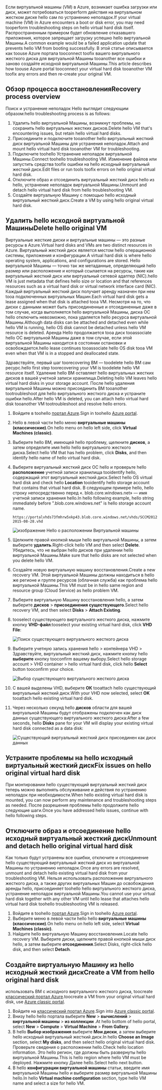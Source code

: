 <span data-ttu-id="a4794-101">Если виртуальной машины (VM) в Azure, возникает ошибка загрузки или диск, может потребоваться tooperform действия на виртуальном жестком диске hello сам по устранению неполадок.</span><span class="sxs-lookup"><span data-stu-id="a4794-101">If your virtual machine (VM) in Azure encounters a boot or disk error, you may need tooperform troubleshooting steps on hello virtual hard disk itself.</span></span> <span data-ttu-id="a4794-102">Распространенным примером будет обновление отказавшего приложения, которое запрещает загрузку успешно hello виртуальной Машины.</span><span class="sxs-lookup"><span data-stu-id="a4794-102">A common example would be a failed application update that prevents hello VM from booting successfully.</span></span> <span data-ttu-id="a4794-103">В этой статье описывается как toouse Azure портала tooconnect toofix вашего виртуального жесткого диска для виртуальной Машины tooanother все ошибки и заново создайте исходной виртуальной Машины.</span><span class="sxs-lookup"><span data-stu-id="a4794-103">This article describes how toouse Azure portal tooconnect your virtual hard disk tooanother VM toofix any errors and then re-create your original VM.</span></span>

## <a name="recovery-process-overview"></a><span data-ttu-id="a4794-104">Обзор процесса восстановления</span><span class="sxs-lookup"><span data-stu-id="a4794-104">Recovery process overview</span></span>
<span data-ttu-id="a4794-105">Поиск и устранение неполадок Hello выглядит следующим образом:</span><span class="sxs-lookup"><span data-stu-id="a4794-105">hello troubleshooting process is as follows:</span></span>

1. <span data-ttu-id="a4794-106">Удалить hello виртуальной Машины, возникнут проблемы, но сохранить hello виртуальных жестких дисков.</span><span class="sxs-lookup"><span data-stu-id="a4794-106">Delete hello VM that's encountering issues, but retain hello virtual hard disks.</span></span>
2. <span data-ttu-id="a4794-107">Присоедините и подключите tooanother hello виртуальный жесткий диск виртуальной Машины для устранения неполадок.</span><span class="sxs-lookup"><span data-stu-id="a4794-107">Attach and mount hello virtual hard disk tooanother VM for troubleshooting.</span></span>
3. <span data-ttu-id="a4794-108">Подключите toohello Устранение неполадок виртуальной Машины.</span><span class="sxs-lookup"><span data-stu-id="a4794-108">Connect toohello troubleshooting VM.</span></span> <span data-ttu-id="a4794-109">Изменение файлов или запустить средства toofix ошибки на hello исходный виртуальный жесткий диск.</span><span class="sxs-lookup"><span data-stu-id="a4794-109">Edit files or run tools toofix errors on hello original virtual hard disk.</span></span>
4. <span data-ttu-id="a4794-110">Отключите образ и отсоединить виртуальный жесткий диск hello из hello, устранение неполадок виртуальной Машины.</span><span class="sxs-lookup"><span data-stu-id="a4794-110">Unmount and detach hello virtual hard disk from hello troubleshooting VM.</span></span>
5. <span data-ttu-id="a4794-111">Создайте виртуальную Машину с помощью hello исходный виртуальный жесткий диск.</span><span class="sxs-lookup"><span data-stu-id="a4794-111">Create a VM by using hello original virtual hard disk.</span></span>

## <a name="delete-hello-original-vm"></a><span data-ttu-id="a4794-112">Удалить hello исходной виртуальной Машины</span><span class="sxs-lookup"><span data-stu-id="a4794-112">Delete hello original VM</span></span>
<span data-ttu-id="a4794-113">Виртуальные жесткие диски и виртуальные машины — это разные ресурсы в Azure.</span><span class="sxs-lookup"><span data-stu-id="a4794-113">Virtual hard disks and VMs are two distinct resources in Azure.</span></span> <span data-ttu-id="a4794-114">Виртуальный жесткий диск является местом hello операционной системы, приложения и конфигурации.</span><span class="sxs-lookup"><span data-stu-id="a4794-114">A virtual hard disk is where hello operating system, applications, and configurations are stored.</span></span> <span data-ttu-id="a4794-115">Hello виртуальной Машины — точно так же метаданные, определяющий hello размер или расположение и который ссылается на ресурсы, такие как виртуальный жесткий диск или виртуальный сетевой адаптер (NIC).</span><span class="sxs-lookup"><span data-stu-id="a4794-115">hello VM is just metadata that defines hello size or location and that references resources such as a virtual hard disk or virtual network interface card (NIC).</span></span> <span data-ttu-id="a4794-116">Каждый виртуальный жесткий диск получает аренду назначен при нем tooa подключенных виртуальных Машин.</span><span class="sxs-lookup"><span data-stu-id="a4794-116">Each virtual hard disk gets a lease assigned when that disk is attached tooa VM.</span></span> <span data-ttu-id="a4794-117">Несмотря на то, что диски с данными может быть присоединенные и отсоединенные даже в том случае, когда выполняется hello виртуальной Машины, диска ОС hello отключить невозможно, пока удаляется hello ресурса виртуальной Машины.</span><span class="sxs-lookup"><span data-stu-id="a4794-117">Although data disks can be attached and detached even while hello VM is running, hello OS disk cannot be detached unless hello VM resource is deleted.</span></span> <span data-ttu-id="a4794-118">Аренда Hello продолжается tooa диск tooassociate hello ОС виртуальной Машины даже в том случае, если этой виртуальной Машины находится в состоянии остановки и освобождается.</span><span class="sxs-lookup"><span data-stu-id="a4794-118">hello lease continues tooassociate hello OS disk tooa VM even when that VM is in a stopped and deallocated state.</span></span>

<span data-ttu-id="a4794-119">Здравствуйте, первый шаг toorecovering ВМ — toodelete hello ВМ сам ресурс.</span><span class="sxs-lookup"><span data-stu-id="a4794-119">hello first step toorecovering your VM is toodelete hello VM resource itself.</span></span> <span data-ttu-id="a4794-120">Удаление hello ВМ оставляет hello виртуальных жестких дисков в вашей учетной записи хранилища.</span><span class="sxs-lookup"><span data-stu-id="a4794-120">Deleting hello VM leaves hello virtual hard disks in your storage account.</span></span> <span data-ttu-id="a4794-121">После hello удаления виртуальной Машины можно присоединить ВМ tooanother tootroubleshoot для hello виртуального жесткого диска и устраните ошибки hello.</span><span class="sxs-lookup"><span data-stu-id="a4794-121">After hello VM is deleted, you can attach hello virtual hard disk tooanother VM tootroubleshoot and resolve hello errors.</span></span> 

1. <span data-ttu-id="a4794-122">Войдите в toohello [портал Azure](https://portal.azure.com).</span><span class="sxs-lookup"><span data-stu-id="a4794-122">Sign in toohello [Azure portal](https://portal.azure.com).</span></span> 
2. <span data-ttu-id="a4794-123">Hello в левой части hello меню **виртуальные машины (классические)**.</span><span class="sxs-lookup"><span data-stu-id="a4794-123">On hello menu on hello left side, click **Virtual Machines (classic)**.</span></span>
3. <span data-ttu-id="a4794-124">Выберите hello ВМ, имеющей hello проблему, щелкните **дисков**, а затем определите имя hello hello виртуального жесткого диска.</span><span class="sxs-lookup"><span data-stu-id="a4794-124">Select hello VM that has hello problem, click **Disks**, and then identify hello name of hello virtual hard disk.</span></span> 
4. <span data-ttu-id="a4794-125">Выберите виртуальный жесткий диск ОС hello и проверьте hello **расположение** учетной записи хранилища tooidentify hello, содержащий этот виртуальный жесткий диск.</span><span class="sxs-lookup"><span data-stu-id="a4794-125">Select hello OS virtual hard disk and check hello **Location** tooidentify hello storage account that contains that virtual hard disk.</span></span> <span data-ttu-id="a4794-126">В следующем примере hello, hello строку непосредственно перед «. blob.core.windows.net» — имя учетной записи хранения hello.</span><span class="sxs-lookup"><span data-stu-id="a4794-126">In hello following example, hello string immediately before ".blob.core.windows.net" is hello storage account name.</span></span>

    ```
    https://portalvhds73fmhrw5xkp43.blob.core.windows.net/vhds/SCCM2012-2015-08-28.vhd
    ```

    ![изображение Hello о расположении Виртуальной машины](./media/virtual-machines-classic-recovery-disks-portal/vm-location.png)

5. <span data-ttu-id="a4794-128">Щелкните правой кнопкой мыши hello виртуальной Машины, а затем выберите **удалить**.</span><span class="sxs-lookup"><span data-stu-id="a4794-128">Right-click hello VM and then select **Delete**.</span></span> <span data-ttu-id="a4794-129">Убедитесь, что не выбран hello дисков при удалении hello виртуальной Машины.</span><span class="sxs-lookup"><span data-stu-id="a4794-129">Make sure that hello disks are not selected when you delete hello VM.</span></span>
6. <span data-ttu-id="a4794-130">Создайте новую виртуальную машину восстановления.</span><span class="sxs-lookup"><span data-stu-id="a4794-130">Create a new recovery VM.</span></span> <span data-ttu-id="a4794-131">Этой виртуальной Машины должны находиться в hello же регионе и группе ресурсов (облачная служба) как проблема hello виртуальной Машины.</span><span class="sxs-lookup"><span data-stu-id="a4794-131">This VM must be in hello same region and resource group (Cloud Service) as hello problem VM.</span></span>
7. <span data-ttu-id="a4794-132">Выберите виртуальную Машину восстановления hello, а затем выберите **дисков** > **присоединения существующего**.</span><span class="sxs-lookup"><span data-stu-id="a4794-132">Select hello recovery VM, and then select **Disks** > **Attach Existing**.</span></span>
8. <span data-ttu-id="a4794-133">tooselect существующего виртуального жесткого диска, нажмите кнопку **VHD-файл**:</span><span class="sxs-lookup"><span data-stu-id="a4794-133">tooselect your existing virtual hard disk, click **VHD File**:</span></span>

    ![Поиск существующего виртуального жесткого диска](./media/virtual-machines-classic-recovery-disks-portal/select-vhd-location.png)

9. <span data-ttu-id="a4794-135">Выберите учетную запись хранения hello > контейнера VHD > Здравствуйте, виртуальный жесткий диск, нажмите кнопку hello **выберите** кнопку tooconfirm вашему выбору.</span><span class="sxs-lookup"><span data-stu-id="a4794-135">Select hello storage account > VHD container > hello virtual hard disk, click hello **Select** button tooconfirm your choice.</span></span>

    ![Выбор существующего виртуального жесткого диска](./media/virtual-machines-classic-recovery-disks-portal/select-vhd.png)

10. <span data-ttu-id="a4794-137">С вашей выделены VHD, выберите **ОК** tooattach hello существующий виртуальный жесткий диск.</span><span class="sxs-lookup"><span data-stu-id="a4794-137">With your VHD now selected, select **OK** tooattach hello existing virtual hard disk.</span></span>
11. <span data-ttu-id="a4794-138">Через несколько секунд hello **дисков** области для вашей виртуальной Машины будут отображены подключен как диск данных существующего виртуального жесткого диска:</span><span class="sxs-lookup"><span data-stu-id="a4794-138">After a few seconds, hello **Disks** pane for your VM will display your existing virtual hard disk connected as a data disk:</span></span>

    ![Существующий виртуальный жесткий диск присоединен как диск данных](./media/virtual-machines-classic-recovery-disks-portal/attached-disk.png)

## <a name="fix-issues-on-hello-original-virtual-hard-disk"></a><span data-ttu-id="a4794-140">Устраните проблемы на hello исходный виртуальный жесткий диск</span><span class="sxs-lookup"><span data-stu-id="a4794-140">Fix issues on hello original virtual hard disk</span></span>
<span data-ttu-id="a4794-141">При монтировании hello существующий виртуальный жесткий диск теперь можно выполнять обслуживание и действия по устранению неполадок при необходимости.</span><span class="sxs-lookup"><span data-stu-id="a4794-141">When hello existing virtual hard disk is mounted, you can now perform any maintenance and troubleshooting steps as needed.</span></span> <span data-ttu-id="a4794-142">После разрешения проблемы hello продолжите hello следующие шаги.</span><span class="sxs-lookup"><span data-stu-id="a4794-142">Once you have addressed hello issues, continue with hello following steps.</span></span>

## <a name="unmount-and-detach-hello-original-virtual-hard-disk"></a><span data-ttu-id="a4794-143">Отключите образ и отсоединение hello исходный виртуальный жесткий диск</span><span class="sxs-lookup"><span data-stu-id="a4794-143">Unmount and detach hello original virtual hard disk</span></span>
<span data-ttu-id="a4794-144">Как только будут устранены все ошибки, отключите и отсоединение hello существующий виртуальный жесткий диск из виртуальной Машины по устранению неполадок.</span><span class="sxs-lookup"><span data-stu-id="a4794-144">Once any errors are resolved, unmount and detach hello existing virtual hard disk from your troubleshooting VM.</span></span> <span data-ttu-id="a4794-145">Нельзя использовать расположение виртуального жесткого диска, а также других виртуальных Машин до освобождения аренды hello, присоединяет toohello hello виртуального жесткого диска, устранение неполадок виртуальной Машины.</span><span class="sxs-lookup"><span data-stu-id="a4794-145">You cannot use your virtual hard disk together with any other VM until hello lease that attaches hello virtual hard disk toohello troubleshooting VM is released.</span></span>  

1. <span data-ttu-id="a4794-146">Войдите в toohello [портал Azure](https://portal.azure.com).</span><span class="sxs-lookup"><span data-stu-id="a4794-146">Sign in toohello [Azure portal](https://portal.azure.com).</span></span> 
2. <span data-ttu-id="a4794-147">Выберите меню в левой части hello hello **виртуальные машины (классические)**.</span><span class="sxs-lookup"><span data-stu-id="a4794-147">On hello menu on hello left side, select **Virtual Machines (classic)**.</span></span>
3. <span data-ttu-id="a4794-148">Найдите hello виртуальную Машину восстановления.</span><span class="sxs-lookup"><span data-stu-id="a4794-148">Locate hello recovery VM.</span></span> <span data-ttu-id="a4794-149">Выберите диски, щелкните правой кнопкой мыши диск hello, а затем выберите **отсоединения**.</span><span class="sxs-lookup"><span data-stu-id="a4794-149">Select Disks, right-click hello disk, and then select **Detach**.</span></span>

## <a name="create-a-vm-from-hello-original-hard-disk"></a><span data-ttu-id="a4794-150">Создайте виртуальную Машину из hello исходный жесткий диск</span><span class="sxs-lookup"><span data-stu-id="a4794-150">Create a VM from hello original hard disk</span></span>

<span data-ttu-id="a4794-151">использовать ВМ с исходного виртуального жесткого диска, toocreate [классический портал Azure](https://manage.windowsazure.com).</span><span class="sxs-lookup"><span data-stu-id="a4794-151">toocreate a VM from your original virtual hard disk, use [Azure classic portal](https://manage.windowsazure.com).</span></span>

1. <span data-ttu-id="a4794-152">Войдите на [классический портал Azure](https://manage.windowsazure.com).</span><span class="sxs-lookup"><span data-stu-id="a4794-152">Sign into [Azure classic portal](https://manage.windowsazure.com).</span></span>
2. <span data-ttu-id="a4794-153">Внизу hello hello портала выберите **New** > **вычислений** > **виртуальной машины** > **из коллекции** .</span><span class="sxs-lookup"><span data-stu-id="a4794-153">At hello bottom of hello portal, select **New** > **Compute** > **Virtual Machine** > **From Gallery**.</span></span>
3. <span data-ttu-id="a4794-154">В hello **Выбор изображения** выберите **Мои диски**, а затем выберите hello исходный виртуальный жесткий диск.</span><span class="sxs-lookup"><span data-stu-id="a4794-154">In hello **Choose an Image** section, select **My disks**, and then select hello original virtual hard disk.</span></span> <span data-ttu-id="a4794-155">Проверьте сведения о расположении hello.</span><span class="sxs-lookup"><span data-stu-id="a4794-155">Check hello location information.</span></span> <span data-ttu-id="a4794-156">Это hello регион, где должны быть развернуты hello виртуальной Машины.</span><span class="sxs-lookup"><span data-stu-id="a4794-156">This is hello region where hello VM must be deployed.</span></span> <span data-ttu-id="a4794-157">Нажмите кнопку Далее hello.</span><span class="sxs-lookup"><span data-stu-id="a4794-157">Select hello next button.</span></span>
4. <span data-ttu-id="a4794-158">В hello **конфигурации виртуальной машины** статьи, введите имя виртуальной Машины hello и выберите размер виртуальной Машины hello.</span><span class="sxs-lookup"><span data-stu-id="a4794-158">In hello **Virtual machine configuration** section, type hello VM name and select a size for hello VM.</span></span>
